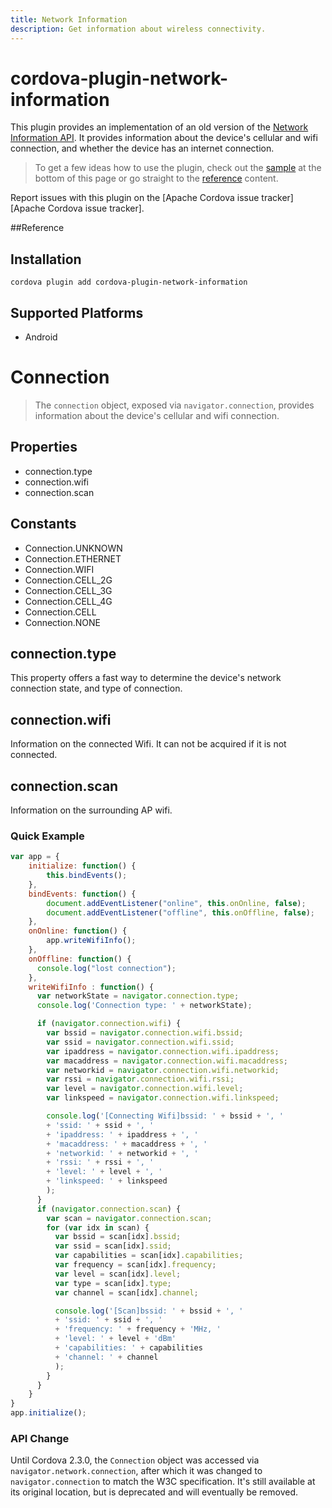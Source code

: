 ```yaml
---
title: Network Information
description: Get information about wireless connectivity.
---
```

<!--
# license: Licensed to the Apache Software Foundation (ASF) under one
#         or more contributor license agreements.  See the NOTICE file
#         distributed with this work for additional information
#         regarding copyright ownership.  The ASF licenses this file
#         to you under the Apache License, Version 2.0 (the
#         "License"); you may not use this file except in compliance
#         with the License.  You may obtain a copy of the License at
#
#           http://www.apache.org/licenses/LICENSE-2.0
#
#         Unless required by applicable law or agreed to in writing,
#         software distributed under the License is distributed on an
#         "AS IS" BASIS, WITHOUT WARRANTIES OR CONDITIONS OF ANY
#         KIND, either express or implied.  See the License for the
#         specific language governing permissions and limitations
#         under the License.
-->

# cordova-plugin-network-information


This plugin provides an implementation of an old version of the
[Network Information API](http://www.w3.org/TR/2011/WD-netinfo-api-20110607/).
It provides information about the device's cellular and
wifi connection, and whether the device has an internet connection.

> To get a few ideas how to use the plugin, check out the [sample](#sample) at the bottom of this page or go straight to the [reference](#reference) content.

Report issues with this plugin on the [Apache Cordova issue tracker][Apache Cordova issue tracker].

##<a name="reference"></a>Reference

## Installation

    cordova plugin add cordova-plugin-network-information

## Supported Platforms

- Android

# Connection

> The `connection` object, exposed via `navigator.connection`,  provides information about the device's cellular and wifi connection.

## Properties

- connection.type
- connection.wifi
- connection.scan

## Constants

- Connection.UNKNOWN
- Connection.ETHERNET
- Connection.WIFI
- Connection.CELL_2G
- Connection.CELL_3G
- Connection.CELL_4G
- Connection.CELL
- Connection.NONE

## connection.type

This property offers a fast way to determine the device's network
connection state, and type of connection.

## connection.wifi

Information on the connected Wifi.
It can not be acquired if it is not connected.

## connection.scan

Information on the surrounding AP wifi.

### Quick Example

```javascript
var app = {
    initialize: function() {
        this.bindEvents();
    },
    bindEvents: function() {
        document.addEventListener("online", this.onOnline, false);
        document.addEventListener("offline", this.onOffline, false);
    },
    onOnline: function() {
        app.writeWifiInfo();
    },
    onOffline: function() {
      console.log("lost connection");
    },
    writeWifiInfo : function() {
      var networkState = navigator.connection.type;
      console.log('Connection type: ' + networkState);

      if (navigator.connection.wifi) {
        var bssid = navigator.connection.wifi.bssid;
        var ssid = navigator.connection.wifi.ssid;
        var ipaddress = navigator.connection.wifi.ipaddress;
        var macaddress = navigator.connection.wifi.macaddress;
        var networkid = navigator.connection.wifi.networkid;
        var rssi = navigator.connection.wifi.rssi;
        var level = navigator.connection.wifi.level;
        var linkspeed = navigator.connection.wifi.linkspeed;

        console.log('[Connecting Wifi]bssid: ' + bssid + ', '
        + 'ssid: ' + ssid + ', '
        + 'ipaddress: ' + ipaddress + ', '
        + 'macaddress: ' + macaddress + ', '
        + 'networkid: ' + networkid + ', '
        + 'rssi: ' + rssi + ', '
        + 'level: ' + level + ', '
        + 'linkspeed: ' + linkspeed
        );
      }
      if (navigator.connection.scan) {
        var scan = navigator.connection.scan;
        for (var idx in scan) {
          var bssid = scan[idx].bssid;
          var ssid = scan[idx].ssid;
          var capabilities = scan[idx].capabilities;
          var frequency = scan[idx].frequency;
          var level = scan[idx].level;
          var type = scan[idx].type;
          var channel = scan[idx].channel;

          console.log('[Scan]bssid: ' + bssid + ', '
          + 'ssid: ' + ssid + ', '
          + 'frequency: ' + frequency + 'MHz, '
          + 'level: ' + level + 'dBm'
          + 'capabilities: ' + capabilities
          + 'channel: ' + channel
          );
        }
      }
    }
}
app.initialize();
```
### API Change

Until Cordova 2.3.0, the `Connection` object was accessed via
`navigator.network.connection`, after which it was changed to
`navigator.connection` to match the W3C specification.  It's still
available at its original location, but is deprecated and will
eventually be removed.
